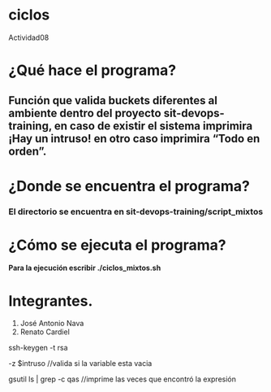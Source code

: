 # ciclos

Actividad08

# ¿Qué hace el programa?

## Función que valida buckets diferentes al ambiente dentro del proyecto sit-devops-training, en caso de existir el sistema imprimira ¡Hay un intruso! en otro caso imprimira “Todo en orden”.
# ¿Donde se encuentra el programa?
### El directorio se encuentra en sit-devops-training/script_mixtos

# ¿Cómo se ejecuta el programa?

#### Para la ejecución escribir ./ciclos_mixtos.sh

# Integrantes.

1. José Antonio Nava
2. Renato Cardiel

ssh-keygen -t rsa

-z $intruso //valida si la variable esta vacia

 gsutil ls | grep -c qas //imprime las veces que encontró la expresión
   



